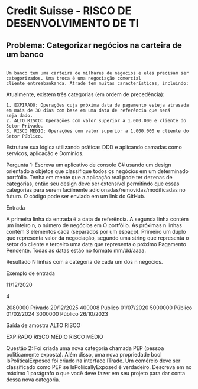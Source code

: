 ﻿# Credit Suisse - RISCO DE DESENVOLVIMENTO DE TI

## Problema: Categorizar negócios na carteira de um banco

```

Um banco tem uma carteira de milhares de negócios e eles precisam ser categorizados. Uma troca é uma negociação comercial
cliente entreabankanda. Atrade tem muitas características, incluindo:
```

 Atualmente, existem três categorias (em ordem de precedência):
 ```
1. EXPIRADO: Operações cuja próxima data de pagamento esteja atrasada em mais de 30 dias com base em uma data de referência que será
seja dado.
2. ALTO RISCO: Operações com valor superior a 1.000.000 e cliente do Setor Privado.
3. RISCO MÉDIO: Operações com valor superior a 1.000.000 e cliente do Setor Público.
```
Estruture sua lógica utilizando práticas DDD e aplicando camadas como serviços, aplicação e Domínios.

Pergunta 1: Escreva um aplicativo de console C# usando um design orientado a objetos que classifique todos os negócios em um determinado portfólio.
Tenha em mente que a aplicação real pode ter dezenas de categorias, então seu design deve ser extensível permitindo que essas
categorias para serem facilmente adicionadas/removidas/modificadas no futuro. O código pode ser enviado em um link do GitHub.



Entrada

A primeira linha da entrada é a data de referência.
A segunda linha contém um inteiro n, o número de negócios em O portfólio.
As próximas n linhas contêm 3 elementos cada (separados por um espaço).
Primeiro um duplo que representa valor da negociação, segundo uma string que representa o setor do cliente e terceiro uma data que representa o próximo
Pagamento Pendente.
Todas as datas estão no formato mm/dd/aaaa.

Resultado
N linhas com a categoria de cada um dos n negócios.

Exemplo de entrada

11/12/2020

4

2080000 Privado 29/12/2025
400008 Público 01/07/2020
5000000 Público 01/02/2024
3000000 Público 26/10/2023

Saída de amostra
ALTO RISCO

EXPIRADO
RISCO MÉDIO
RISCO MÉDIO

Questão 2:
Foi criada uma nova categoria chamada PEP (pessoa politicamente exposta).
Além disso, uma nova propriedade bool IsPoliticalExposed foi criado na interface ITrade. Um comércio deve ser classificado como PEP se IsPoliicallyExposed é verdadeiro.
Descreva em no máximo 1 parágrafo o que você deve fazer em seu projeto para dar conta dessa nova categoria.
